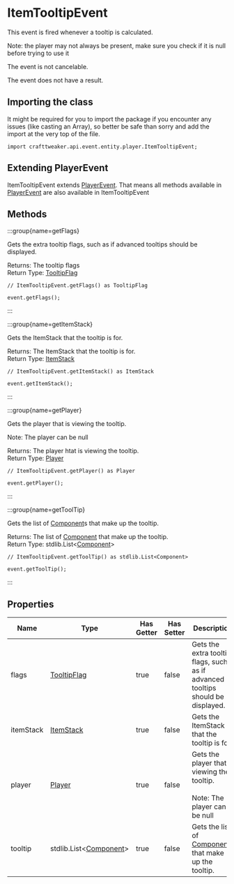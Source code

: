 # ItemTooltipEvent

This event is fired whenever a tooltip is calculated.

  Note: the player may not always be present, make sure you check if it is null before trying to use it

The event is not cancelable.

The event does not have a result.

## Importing the class

It might be required for you to import the package if you encounter any issues (like casting an Array), so better be safe than sorry and add the import at the very top of the file.
```zenscript
import crafttweaker.api.event.entity.player.ItemTooltipEvent;
```


## Extending PlayerEvent

ItemTooltipEvent extends [PlayerEvent](/forge/api/event/entity/player/PlayerEvent). That means all methods available in [PlayerEvent](/forge/api/event/entity/player/PlayerEvent) are also available in ItemTooltipEvent

## Methods

:::group{name=getFlags}

Gets the extra tooltip flags, such as if advanced tooltips should be displayed.

Returns: The tooltip flags  
Return Type: [TooltipFlag](/vanilla/api/item/TooltipFlag)

```zenscript
// ItemTooltipEvent.getFlags() as TooltipFlag

event.getFlags();
```

:::

:::group{name=getItemStack}

Gets the ItemStack that the tooltip is for.

Returns: The ItemStack that the tooltip is for.  
Return Type: [ItemStack](/vanilla/api/item/ItemStack)

```zenscript
// ItemTooltipEvent.getItemStack() as ItemStack

event.getItemStack();
```

:::

:::group{name=getPlayer}

Gets the player that is viewing the tooltip.

 Note: The player can be null

Returns: The player htat is viewing the tooltip.  
Return Type: [Player](/vanilla/api/entity/type/player/Player)

```zenscript
// ItemTooltipEvent.getPlayer() as Player

event.getPlayer();
```

:::

:::group{name=getToolTip}

Gets the list of [Component](/vanilla/api/text/Component)s that make up the tooltip.

Returns: The list of [Component](/vanilla/api/text/Component) that make up the tooltip.  
Return Type: stdlib.List&lt;[Component](/vanilla/api/text/Component)&gt;

```zenscript
// ItemTooltipEvent.getToolTip() as stdlib.List<Component>

event.getToolTip();
```

:::


## Properties

| Name | Type | Has Getter | Has Setter | Description |
|------|------|------------|------------|-------------|
| flags | [TooltipFlag](/vanilla/api/item/TooltipFlag) | true | false | Gets the extra tooltip flags, such as if advanced tooltips should be displayed. |
| itemStack | [ItemStack](/vanilla/api/item/ItemStack) | true | false | Gets the ItemStack that the tooltip is for. |
| player | [Player](/vanilla/api/entity/type/player/Player) | true | false | Gets the player that is viewing the tooltip. <br />  <br />  Note: The player can be null |
| tooltip | stdlib.List&lt;[Component](/vanilla/api/text/Component)&gt; | true | false | Gets the list of [Component](/vanilla/api/text/Component)s that make up the tooltip. |

